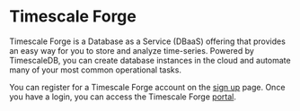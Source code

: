 # Timescale Forge

Timescale Forge is a Database as a Service (DBaaS) offering that provides
an easy way for you to store and analyze time-series.
Powered by TimescaleDB, you can create database instances in the cloud
and automate many of your most common operational tasks.

You can register for a Timescale Forge account on the
[sign up][sign-up] page. Once you have a login, you can access
the Timescale Forge [portal][portal].


[sign-up]: https://console.forge.timescale.com/signup
[portal]: https://console.forge.timescale.com/
